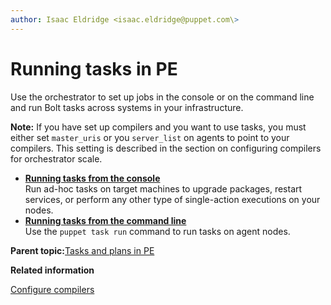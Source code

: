 ```yaml
---
author: Isaac Eldridge <isaac.eldridge@puppet.com\>
---
```


# Running tasks in PE

Use the orchestrator to set up jobs in the console or on the command line and run Bolt tasks across systems in your infrastructure.

**Note:** If you have set up compilers and you want to use tasks, you must either set `master_uris` or you `server_list` on agents to point to your compilers. This setting is described in the section on configuring compilers for orchestrator scale.

-   **[Running tasks from the console](running_tasks_in_the_console.md#)**  
Run ad-hoc tasks on target machines to upgrade packages, restart services, or perform any other type of single-action executions on your nodes.
-   **[Running tasks from the command line](running_tasks_from_the_command_line.md#)**  
Use the `puppet task run` command to run tasks on agent nodes.

**Parent topic:**[Tasks and plans in PE](running_tasks_and_plans_pe.md)

**Related information**  


[Configure compilers](installing_compile_masters.md#)

